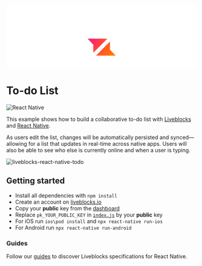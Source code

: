 <p align="center">
  <a href="https://liveblocks.io">
    <img src="https://raw.githubusercontent.com/liveblocks/liveblocks/main/.github/assets/header.svg" alt="Liveblocks" />
  </a>
</p>

# To-do List

<p>
   <img src="https://img.shields.io/badge/-react--native-blue?style=flat&logo=react&color=0bd&logoColor=fff" alt="React Native">
</p>

This example shows how to build a collaborative to-do list with [Liveblocks](https://liveblocks.io) and [React Native](https://reactnative.dev/).

As users edit the list, changes will be automatically persisted and synced—allowing for a list that updates in real-time across native apps. Users will also be able to see who else is currently online and when a user is typing.

![liveblocks-react-native-todo](https://user-images.githubusercontent.com/8995991/173797740-26c2135a-e57c-454a-b04d-9618d9a5a1fb.png)

## Getting started

- Install all dependencies with `npm install`
- Create an account on [liveblocks.io](https://liveblocks.io/dashboard)
- Copy your **public** key from the [dashboard](https://liveblocks.io/dashboard/apikeys)
- Replace `pk_YOUR_PUBLIC_KEY` in [`index.js`](./index.js) by your **public** key
- For iOS run `ios\pod install` and `npx react-native run-ios`
- For Android run `npx react-native run-android`

### Guides

Follow our [guides](https://liveblocks.io/docs/guides/react-native) to discover Liveblocks specifications for React Native.
